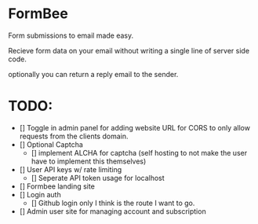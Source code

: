 # FormBee

Form submissions to email made easy.

Recieve form data on your email without writing a single line of server side code.

optionally you can return a reply email to the sender.

# TODO:
- [] Toggle in admin panel for adding website URL for CORS to only allow requests from the clients domain.
- [] Optional Captcha
    - [] implement ALCHA for captcha (self hosting to not make the user have to implement this themselves)
- [] User API keys w/ rate limiting
    - [] Seperate API token usage for localhost
- [] Formbee landing site
- [] Login auth
    - [] Github login only I think is the route I want to go.
- [] Admin user site for managing account and subscription